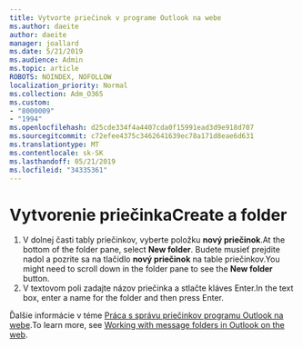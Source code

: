 ```yaml
---
title: Vytvorte priečinok v programe Outlook na webe
ms.author: daeite
author: daeite
manager: joallard
ms.date: 5/21/2019
ms.audience: Admin
ms.topic: article
ROBOTS: NOINDEX, NOFOLLOW
localization_priority: Normal
ms.collection: Adm_O365
ms.custom:
- "8000009"
- "1994"
ms.openlocfilehash: d25cde334f4a4407cda0f15991ead3d9e918d707
ms.sourcegitcommit: c72efee4375c3462641639ec78a171d8eae6d631
ms.translationtype: MT
ms.contentlocale: sk-SK
ms.lasthandoff: 05/21/2019
ms.locfileid: "34335361"
---
```

# <a name="create-a-folder"></a><span data-ttu-id="c4d34-102">Vytvorenie priečinka</span><span class="sxs-lookup"><span data-stu-id="c4d34-102">Create a folder</span></span>

1. <span data-ttu-id="c4d34-103">V dolnej časti tably priečinkov, vyberte položku **nový priečinok**.</span><span class="sxs-lookup"><span data-stu-id="c4d34-103">At the bottom of the folder pane, select **New folder**.</span></span> <span data-ttu-id="c4d34-104">Budete musieť prejdite nadol a pozrite sa na tlačidlo **nový priečinok** na table priečinkov.</span><span class="sxs-lookup"><span data-stu-id="c4d34-104">You might need to scroll down in the folder pane to see the **New folder** button.</span></span>
1. <span data-ttu-id="c4d34-105">V textovom poli zadajte názov priečinka a stlačte kláves Enter.</span><span class="sxs-lookup"><span data-stu-id="c4d34-105">In the text box, enter a name for the folder and then press Enter.</span></span>

<span data-ttu-id="c4d34-106">Ďalšie informácie v téme [Práca s správu priečinkov programu Outlook na webe](https://support.office.com/article/ae0f10d6-54e7-4f29-acd3-78cdc3fdcb9f).</span><span class="sxs-lookup"><span data-stu-id="c4d34-106">To learn more, see [Working with message folders in Outlook on the web](https://support.office.com/article/ae0f10d6-54e7-4f29-acd3-78cdc3fdcb9f).</span></span>
